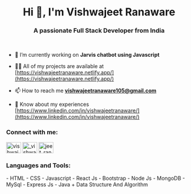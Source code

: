 <h1 align="center">Hi 👋, I'm Vishwajeet Ranaware</h1>
<h3 align="center">A passionate Full Stack Developer from India</h3>
<br>

- 🔭 I’m currently working on **Jarvis chatbot using Javascript**

- 👨‍💻 All of my projects are available at [https://vishwajeetranaware.netlify.app/](https://vishwajeetranaware.netlify.app/)

- 📫 How to reach me **vishwajeetranaware105@gmail.com**

- 📄 Know about my experiences [https://www.linkedin.com/in/vishwajeetranaware/](https://www.linkedin.com/in/vishwajeetranaware/)

<h3 align="left">Connect with me:</h3>
<p align="left">
<a href="https://linkedin.com/in/vishwajeetranaware" target="blank"><img align="center" src="https://raw.githubusercontent.com/rahuldkjain/github-profile-readme-generator/master/src/images/icons/Social/linked-in-alt.svg" alt="vishwajeetranaware" height="30" width="40" /></a>
<a href="https://instagram.com/_vishwajeet_ranaware_" target="blank"><img align="center" src="https://raw.githubusercontent.com/rahuldkjain/github-profile-readme-generator/master/src/images/icons/Social/instagram.svg" alt="_vishwajeet_ranaware_" height="30" width="40" /></a>
<a href="https://www.leetcode.com/jeet_ranaware" target="blank"><img align="center" src="https://raw.githubusercontent.com/rahuldkjain/github-profile-readme-generator/master/src/images/icons/Social/leet-code.svg" alt="jeet_ranaware" height="30" width="40" /></a>
</p>

<h3 align="left">Languages and Tools:</h3>
- HTML
- CSS
- Javascript
- React Js
- Bootstrap
- Node Js
- MongoDB
- MySql
- Express Js
- Java + Data Structure And Algorithm





